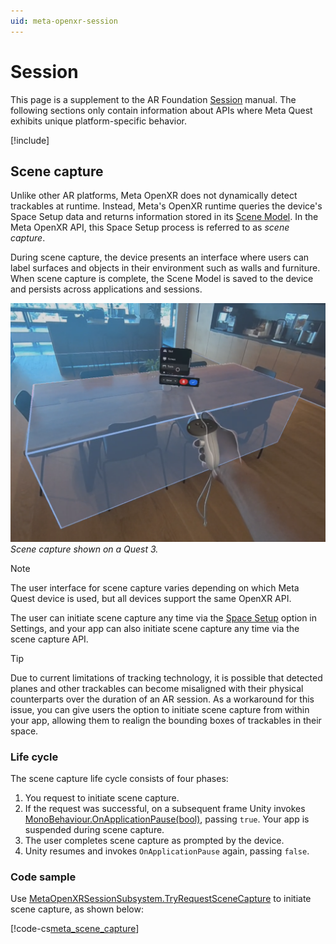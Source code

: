 ```yaml
---
uid: meta-openxr-session
---
```

# Session

This page is a supplement to the AR Foundation [Session](xref:arfoundation-session) manual. The following sections only contain information about APIs where Meta Quest exhibits unique platform-specific behavior.

[!include[](../snippets/arf-docs-tip.md)]

## Scene capture

Unlike other AR platforms, Meta OpenXR does not dynamically detect trackables at runtime. Instead, Meta's OpenXR runtime queries the device's Space Setup data and returns information stored in its [Scene Model](https://developer.oculus.com/documentation/native/android/openxr-scene-overview#scene-model). In the Meta OpenXR API, this Space Setup process is referred to as _scene capture_.

During scene capture, the device presents an interface where users can label surfaces and objects in their environment such as walls and furniture. When scene capture is complete, the Scene Model is saved to the device and persists across applications and sessions.

![A Meta Quest 3 screenshot shows a small room with a table rendered via Passthrough. A bounding box is drawn around the table as part of the interface for scene capture.](../images/scene-capture.png)<br/>*Scene capture shown on a Quest 3.*

> [!NOTE]
> The user interface for scene capture varies depending on which Meta Quest device is used, but all devices support the same OpenXR API.

The user can initiate scene capture any time via the [Space Setup](xref:meta-openxr-device-setup#space-setup) option in Settings, and your app can also initiate scene capture any time via the scene capture API.

> [!TIP]
> Due to current limitations of tracking technology, it is possible that detected planes and other trackables can become misaligned with their physical counterparts over the duration of an AR session. As a workaround for this issue, you can give users the option to initiate scene capture from within your app, allowing them to realign the bounding boxes of trackables in their space.

### Life cycle

The scene capture life cycle consists of four phases:

1. You request to initiate scene capture.
2. If the request was successful, on a subsequent frame Unity invokes [MonoBehaviour.OnApplicationPause(bool)](xref:UnityEngine.MonoBehaviour.OnApplicationPause), passing `true`. Your app is suspended during scene capture.
3. The user completes scene capture as prompted by the device.
4. Unity resumes and invokes `OnApplicationPause` again, passing `false`.

### Code sample

Use [MetaOpenXRSessionSubsystem.TryRequestSceneCapture](xref:UnityEngine.XR.OpenXR.Features.Meta.MetaOpenXRSessionSubsystem.TryRequestSceneCapture) to initiate scene capture, as shown below:

[!code-cs[meta_scene_capture](../../Tests/Runtime/CodeSamples/MetaSceneCaptureSample.cs#meta_scene_capture)]
